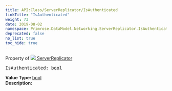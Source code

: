 ```yaml
---
title: API:Class/ServerReplicator/IsAuthenticated
linkTitle: "IsAuthenticated"
weight: 73
date: 2019-08-02
namespace: Primrose.DataModel.Networking.ServerReplicator.IsAuthenticated
deprecated: false
no_list: true
toc_hide: true
---
```

Property of <a href="/docs/api-reference/Class/ServerReplicator"><img src="/icons/silk/connect.png"/>&nbsp;ServerReplicator</a>
<pre class="method-declaration">
IsAuthenticated: <a class="type" href="/docs/api-reference/System/Primitives#boolean">bool</a></pre>
<b>Value Type: </b>
<a class="type" href="/docs/api-reference/System/Primitives#boolean">bool</a>
<br/>
<b>Description: </b>